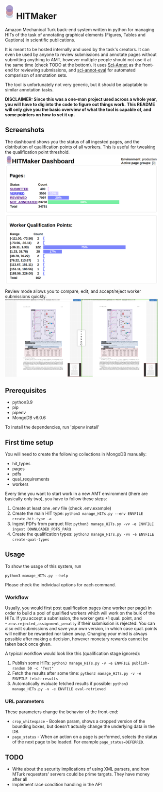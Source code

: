 # ![logo](./README_assets/logo-tiny.webp) HITMaker

Amazon Mechanical Turk back-end system written in python for managing HITs of the task of annotating graphical elements (Figures, Tables and Captions) in scientific publications.

It is meant to be hosted internally and used by the task's creators.
It can even be used by anyone to review submissions and annotate pages without submitting anything to AMT, however multiple people should not use it at the same time (check TODO at the bottom).
It uses [Sci-Annot](https://github.com/Dzeri96/sci-annot) as the front-end for reviewing submissions, and [sci-annot-eval](https://github.com/Dzeri96/sci-annot-eval) for automated comparison of annotation sets.

The tool is unfortunately not very generic, but it should be adaptable to similar annotation tasks.

**DISCLAIMER: Since this was a one-man project used across a whole year, you will have to dig into the code to figure out things work.**
**This README will only give you the basic overview of what the tool is capable of, and some pointers on how to set it up.**

## Screenshots
The dashboard shows you the status of all ingested pages, and the distribution of qualification points of all workers.
This is useful for tweaking the qualification point threshold.
![HITMaker Dashboard](./README_assets/HITMaker_dashboard.png)

Review mode allows you to compare, edit, and accept/reject worker submissions quickly. 
![Review mode](./README_assets/review_frontend.png)

## Prerequisites
- python3.9
- pip
- pipenv
- MongoDB v6.0.6

To install the dependencies, run 'pipenv install'

## First time setup
You will need to create the following collections in MongoDB manually:
- hit_types
- pages
- pdfs
- qual_requirements
- workers

Every time you want to start work in a new AMT environment (there are basically only two), you have to follow these steps:

1. Create at least one .env file (check .env.example)
2. Create the main HIT type: `python3 manage_HITs.py --env ENVFILE create-hit-type -a`
3. Ingest PDFs from parquet file: `python3 manage_HITs.py -vv -e ENVFILE ingest DOWNLOADED_PDFS_PARQ`
4. Create the qualification types: `python3 manage_HITs.py -vv -e ENVFILE create-qual-types`

## Usage
To show the usage of this system, run
```
python3 manage_HITs.py --help
```
Please check the individual options for each command.

### Workflow

Usually, you would first post qualification pages (one worker per page) in order to build a pool of qualified workers
which will work on the bulk of the HITs.
If you accept a submission, the worker gets +1 qual. point, and -`.env.rejected_assignment_penalty` if their submission is rejected.
You can also edit submissions and save your own version, in which case qual. points will neither be rewarded nor taken away.
Changing your mind is always possible after making a decision, however monetary rewards cannot be taken back once given.


A typical workflow would look like this (qualification stage ignored):

1. Publish some HITs: `python3 manage_HITs.py -v -e ENVFILE publish-random 50 -c "Test"`
2. Fetch the results after some time: `python3 manage_HITs.py -v -e ENVFILE fetch-results`
3. Automatically evaluate fetched results if possible: `python3 manage_HITs.py -v -e ENVFILE eval-retrieved`

### URL parameters
These parameters change the behavior of the front-end:

- `crop_whitespace` - Boolean param, shows a cropped version of the bounding boxes, but doesn't actually change the underlying data in the DB.
- `page_status` - When an action on a page is performed, selects the status of the next page to be loaded. For example `page_status=DEFERRED`.

## TODO
- Write about the security implications of using XML parsers, and how MTurk requesters' servers could be prime targets.
They have money after all
- Implement race condition handling in the API
